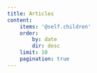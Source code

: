 ```yaml
---
title: Articles
content:
    items: '@self.children'
    order:
        by: date
        dir: desc
    limit: 10
    pagination: true
---
```

